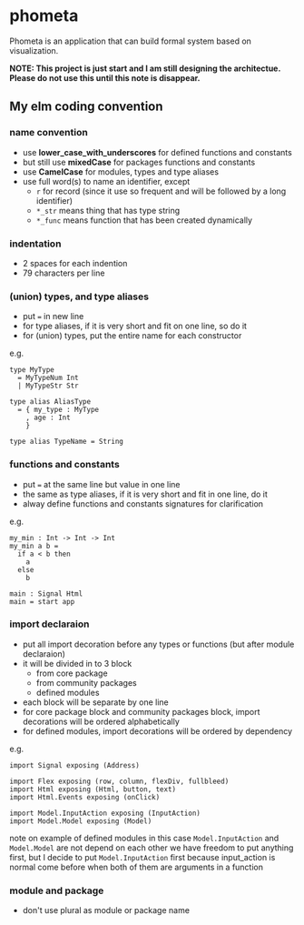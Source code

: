 # phometa
Phometa is an application that can build formal system based on visualization.

**NOTE: This project is just start and I am still designing the architectue.**
**Please do not use this until this note is disappear.**

## My elm coding convention

### name convention
- use **lower_case_with_underscores** for defined functions and constants
- but still use **mixedCase** for packages functions and constants
- use **CamelCase** for modules, types and type aliases
- use full word(s) to name an identifier, except
  - `r` for record
      (since it use so frequent and will be followed by a long identifier)
  - `*_str` means thing that has type string
  - `*_func` means function that has been created dynamically

### indentation
- 2 spaces for each indention
- 79 characters per line


### (union) types, and type aliases
- put `=` in new line
- for type aliases, if it is very short and fit on one line, so do it
- for (union) types, put the entire name for each constructor

e.g.

```
type MyType
  = MyTypeNum Int
  | MyTypeStr Str

type alias AliasType
  = { my_type : MyType
    , age : Int
    }

type alias TypeName = String
```

### functions and constants
- put `=` at the same line but value in one line
- the same as type aliases, if it is very short and fit in one line, do it
- alway define functions and constants signatures for clarification

e.g.

```
my_min : Int -> Int -> Int
my_min a b =
  if a < b then
    a
  else
    b

main : Signal Html
main = start app
```

### import declaraion
- put all import decoration before any types or functions
    (but after module declaraion)
- it will be divided in to 3 block
  - from core package
  - from community packages
  - defined modules
- each block will be separate by one line
- for core package block and community packages block,
    import decorations will be ordered alphabetically
- for defined modules, import decorations will be ordered by dependency

e.g.

```
import Signal exposing (Address)

import Flex exposing (row, column, flexDiv, fullbleed)
import Html exposing (Html, button, text)
import Html.Events exposing (onClick)

import Model.InputAction exposing (InputAction)
import Model.Model exposing (Model)
```
note on example of defined modules
  in this case `Model.InputAction` and `Model.Model` are not depend on
  each other we have freedom to put anything first, but I decide to put
  `Model.InputAction` first because input_action is normal come before when
  both of them are arguments in a function

### module and package
- don't use plural as module or package name

